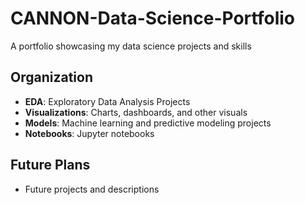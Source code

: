 # CANNON-Data-Science-Portfolio
A portfolio showcasing my data science projects and skills

## Organization

- **EDA**: Exploratory Data Analysis Projects
- **Visualizations**: Charts, dashboards, and other visuals
- **Models**: Machine learning and predictive modeling projects
- **Notebooks**: Jupyter notebooks

## Future Plans
- Future projects and descriptions
